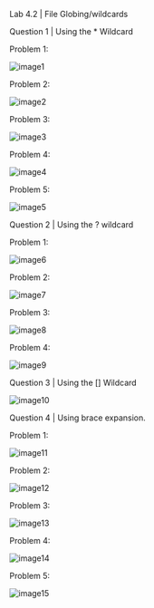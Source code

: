 Lab 4.2 | File Globing/wildcards

Question 1 | Using the * Wildcard

Problem 1:

![image1](../imgs/lab4.2q1.1.png)

Problem 2:

![image2](../imgs/lab4.2q1.2.png)

Problem 3:

![image3](../imgs/lab4.2q1.3.png)

Problem 4:

![image4](../imgs/lab4.2q1.4.png)

Problem 5:

![image5](../imgs/lab4.2q1.5.png)


Question 2 | Using the ? wildcard

Problem 1:

![image6](../imgs/lab4.2q2.1.png)

Problem 2:

![image7](../imgs/lab4.2q2.2.png)

Problem 3:

![image8](../imgs/lab4.2q2.3.png)

Problem 4:

![image9](../imgs/lab4.2q2.4.png)

Question 3 | Using the [] Wildcard

![image10](../imgs/lab4.2q3.png)


Question 4 | Using brace expansion.

Problem 1:

![image11](../imgs/lab4.2q4.1.png)

Problem 2:

![image12](../imgs/lab4.2q4.2.png)

Problem 3:

![image13](../imgs/lab4.2q4.3.png)

Problem 4:

![image14](../imgs/lab4.2q4.4.png)

Problem 5:

![image15](../imgs/lab4.2q4.5.png)